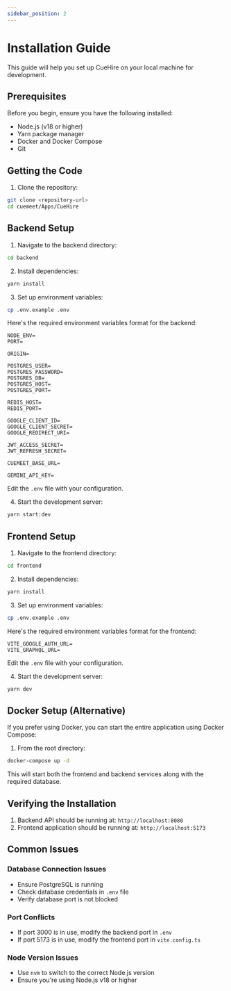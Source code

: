 ```yaml
---
sidebar_position: 2
---
```


# Installation Guide

This guide will help you set up CueHire on your local machine for development.

## Prerequisites

Before you begin, ensure you have the following installed:
- Node.js (v18 or higher)
- Yarn package manager
- Docker and Docker Compose
- Git

## Getting the Code

1. Clone the repository:
```bash
git clone <repository-url>
cd cuemeet/Apps/CueHire
```

## Backend Setup

1. Navigate to the backend directory:
```bash
cd backend
```

2. Install dependencies:
```bash
yarn install
```

3. Set up environment variables:
```bash
cp .env.example .env
```

Here's the required environment variables format for the backend:
```env
NODE_ENV=
PORT=

ORIGIN=

POSTGRES_USER=
POSTGRES_PASSWORD=
POSTGRES_DB=
POSTGRES_HOST=
POSTGRES_PORT=

REDIS_HOST=
REDIS_PORT=

GOOGLE_CLIENT_ID=
GOOGLE_CLIENT_SECRET=
GOOGLE_REDIRECT_URI=

JWT_ACCESS_SECRET=
JWT_REFRESH_SECRET=

CUEMEET_BASE_URL=

GEMINI_API_KEY=
```

Edit the `.env` file with your configuration.

4. Start the development server:
```bash
yarn start:dev
```

## Frontend Setup

1. Navigate to the frontend directory:
```bash
cd frontend
```

2. Install dependencies:
```bash
yarn install
```

3. Set up environment variables:
```bash
cp .env.example .env
```

Here's the required environment variables format for the frontend:
```env
VITE_GOOGLE_AUTH_URL=
VITE_GRAPHQL_URL=
```

Edit the `.env` file with your configuration.

4. Start the development server:
```bash
yarn dev
```

## Docker Setup (Alternative)

If you prefer using Docker, you can start the entire application using Docker Compose:

1. From the root directory:
```bash
docker-compose up -d
```

This will start both the frontend and backend services along with the required database.

## Verifying the Installation

1. Backend API should be running at: `http://localhost:8080`
2. Frontend application should be running at: `http://localhost:5173`

## Common Issues

### Database Connection Issues
- Ensure PostgreSQL is running
- Check database credentials in `.env` file
- Verify database port is not blocked

### Port Conflicts
- If port 3000 is in use, modify the backend port in `.env`
- If port 5173 is in use, modify the frontend port in `vite.config.ts`

### Node Version Issues
- Use `nvm` to switch to the correct Node.js version
- Ensure you're using Node.js v18 or higher
